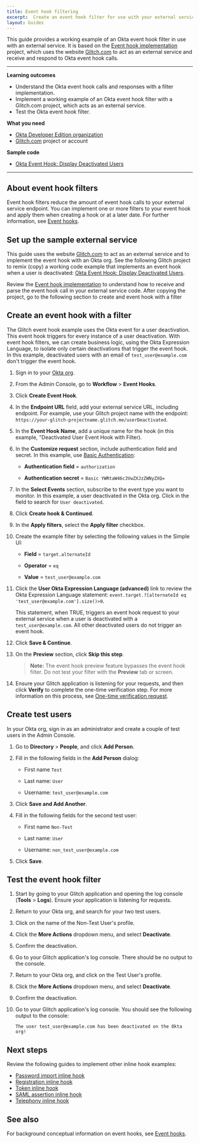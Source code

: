 ```yaml
---
title: Event hook filtering
excerpt:  Create an event hook filter for use with your external service code
layout: Guides
---
```


<ApiLifecycle access="ea" />

This guide provides a working example of an Okta event hook filter in use with an external service. It is based on the [Event hook implementation](/docs/guides/evevnt-hook-implementation) project, which uses the website [Glitch.com](https://glitch.com) to act as an external service and receive and respond to Okta event hook calls.

<EventHookEANote/>

---

**Learning outcomes**

* Understand the Okta event hook calls and responses with a filter implementation.
* Implement a working example of an Okta event hook filter with a Glitch.com project, which acts as an external service.
* Test the Okta event hook filter.

**What you need**

* [Okta Developer Edition organization](https://developer.okta.com/signup/)
* [Glitch.com](https://glitch.com) project or account

**Sample code**

* [Okta Event Hook: Display Deactivated Users](https://glitch.com/~okta-event-hook)

---

## About event hook filters

Event hook filters reduce the amount of event hook calls to your external service endpoint. You can implement one or more filters to your event hook and apply them when creating a hook or at a later date. For further information, see [Event hooks](/docs/concepts/event-hooks/#which-events-are-eligible).

## Set up the sample external service

This guide uses the website [Glitch.com](https://glitch.com) to act as an external service and to implement the event hook with an Okta org. See the following Glitch project to remix (copy) a working code example that implements an event hook when a user is deactivated: [Okta Event Hook: Display Deactivated Users](https://glitch.com/~okta-event-hook/).

Review the [Event hook implementation](/docs/guides/event-hook-implementation) to understand how to receive and parse the event hook call in your external service code. After copying the project, go to the following section to create and event hook with a filter

## Create an event hook with a filter

The Glitch event hook example uses the Okta event for a user deactivation. This event hook triggers for every instance of a user deactivation. With event hook filters, we can create business logic, using the Okta Expression Language, to isolate only certain deactivations that trigger the event hook. In this example, deactivated users with an email of `test_user@example.com` don't trigger the event hook.

1. Sign in to your [Okta org](https://login.okta.com/).

1. From the Admin Console, go to **Workflow** > **Event Hooks**.

1. Click **Create Event Hook**.

1. In the **Endpoint URL** field, add your external service URL, including endpoint. For example, use your Glitch project name with the endpoint: `https://your-glitch-projectname.glitch.me/userDeactivated`.

1. In the **Event Hook Name**, add a unique name for the hook (in this example, "Deactivated User Event Hook with Filter).

1. In the **Customize request** section, include authentication field and secret. In this example, use [Basic Authentication](/docs/guides/common-hook-set-up-steps/nodejs/main/#http-header-basic-authentication):

    * **Authentication field** = `authorization`

    * **Authentication secret** = `Basic YWRtaW46c3VwZXJzZWNyZXQ=`

1. In the **Select Events** section, subscribe to the event type you want to monitor. In this example, a user deactivated in the Okta org. Click in the field to search for `User deactivated`.

1. Click **Create hook & Continued**.

1. In the **Apply filters**, select the **Apply filter** checkbox.

1. Create the example filter by selecting the following values in the Simple UI:

    * **Field** = `target.alternateId`

    * **Operator** = `eq`

    * **Value** = `test_user@example.com`

1. Click the **User Okta Expression Language (advanced)** link to review the Okta Expression Language statement: `event.target.?[alternateId eq 'test_user@example.com'].size()>0`.

    This statement, when TRUE, triggers an event hook request to your external service when a user is deactivated with a `test_user@example.com`. All other deactivated users do not trigger an event hook.

1. Click **Save & Continue**.

1. On the **Preview** section, click **Skip this step**.

    >**Note:** The event hook preview feature bypasses the event hook filter. Do not test your filter with the **Preview** tab or screen.

1. Ensure your Glitch application is listening for your requests, and then click **Verify** to complete the one-time verification step. For more information on this process, see [One-time verification request](/docs/concepts/event-hooks/#one-time-verification-request).

## Create test users

In your Okta org, sign in as an administrator and create a couple of test users in the Admin Console.

1. Go to **Directory** > **People**, and click **Add Person**.

1. Fill in the following fields in the **Add Person** dialog:

    * First name  `Test`

    * Last name: `User`

    * Username: `test_user@example.com`

1. Click **Save and Add Another**.

1. Fill in the following fields for the second test user:

    * First name  `Non-Test`

    * Last name: `User`

    * Username: `non_test_user@example.com`

1. Click **Save**.

## Test the event hook filter

1. Start by going to your Glitch application and opening the log console (**Tools** > **Logs**). Ensure your application is listening for requests.

1. Return to your Okta org, and search for your two test users.

1. Click on the name of the Non-Test User's profile.

1. Click the **More Actions** dropdown menu, and select **Deactivate**.

1. Confirm the deactivation.

1. Go to your Glitch application's log console. There should be no output to the console.

1. Return to your Okta org, and click on the Test User's profile.

1. Click the **More Actions** dropdown menu, and select **Deactivate**.

1. Confirm the deactivation.

1. Go to your Glitch application's log console. You should see the following output to the console:

    `The user test_user@example.com has been deactivated on the Okta org!`

## Next steps

Review the following guides to implement other inline hook examples:

* [Password import inline hook](/docs/guides/password-import-inline-hook/)
* [Registration inline hook](/docs/guides/registration-inline-hook/)
* [Token inline hook](/docs/guides/token-inline-hook/)
* [SAML assertion inline hook](/docs/guides/saml-inline-hook)
* [Telephony inline hook](/docs/guides/telephony-inline-hook)

## See also

For background conceptual information on event hooks, see [Event hooks](/docs/concepts/event-hooks/).
